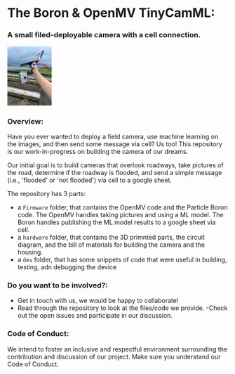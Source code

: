 # The Boron & OpenMV TinyCamML: 
### A small filed-deployable camera with a cell connection.

<img src="./assets/IMG_2059.JPG" width=20% height=20%/>

### Overview:
Have you ever wanted to deploy a field camera, use machine learning on the images, and then send some message via cell? Us too! This repository is our work-in-progress on building the camera of our dreams. 

Our initial goal is to build cameras that overlook roadways, take pictures of the road, determine if the roadway is flooded, and send a simple message (i.e., 'flooded' or 'not flooded') via cell to a google sheet. 

The repository has 3 parts:

- a `Firmware` folder, that contains the OpenMV code and the Particle Boron code. The OpenMV handles taking pictures and using a ML model. The Boron handles publishing the ML model results to a google sheet via cell. 
- a `hardware` folder, that contains the 3D primnted parts, the circuit diagram, and the bill of materials for building the camera and the housing. 
- a `dev` folder, that has some snippets of code that were useful in building, testing, adn debugging the device


### Do you want to be involved?:

- Get in touch with us, we would be happy to collaborate!
- Read through the repository to look at the files/code we provide.
-Check out the open issues and participate in our discussion.

### Code of Conduct:
We intend to foster an inclusive and respectful environment surrounding the contribution and discussion of our project. Make sure you understand our Code of Conduct.
